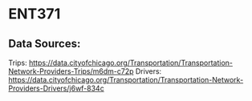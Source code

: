 # ENT371

## Data Sources:
Trips: https://data.cityofchicago.org/Transportation/Transportation-Network-Providers-Trips/m6dm-c72p
Drivers: https://data.cityofchicago.org/Transportation/Transportation-Network-Providers-Drivers/j6wf-834c
